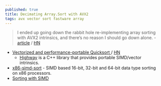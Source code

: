 ```yaml
---
published: true
title: Decimating Array.Sort with AVX2
tags: avx vector sort fastware array
---
```

> I ended up going down the rabbit hole re-implementing array sorting with AVX2 intrinsics, and there’s no reason I should go down alone. - [article](https://bits.houmus.org/2020-02-02/this-goes-to-eleven-pt5) / [HN](https://news.ycombinator.com/item?id=23279399)

- [Vectorized and performance-portable Quicksort ](https://opensource.googleblog.com/2022/06/Vectorized%20and%20performance%20portable%20Quicksort.html) / [HN](https://news.ycombinator.com/item?id=31622548)
	- [Highway](https://github.com/google/highway) is a C++ library that provides portable SIMD/vector intrinsics.
- [x86-simd-sort](https://github.com/intel/x86-simd-sort) - SIMD based 16-bit, 32-bit and 64-bit data type sorting on x86 processors.
- [ Sorting with SIMD ](https://news.ycombinator.com/item?id=34029603)